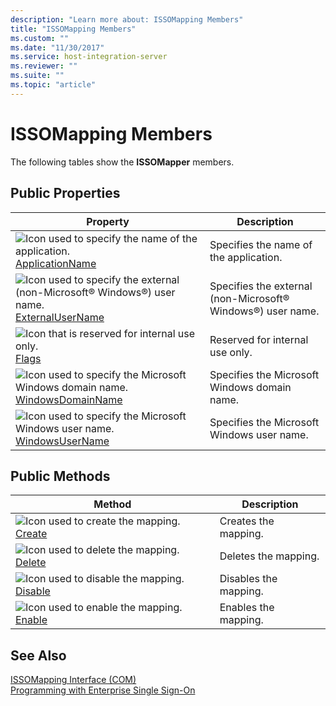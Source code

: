 ```yaml
---
description: "Learn more about: ISSOMapping Members"
title: "ISSOMapping Members"
ms.custom: ""
ms.date: "11/30/2017"
ms.service: host-integration-server
ms.reviewer: ""
ms.suite: ""
ms.topic: "article"
---
```

# ISSOMapping Members
The following tables show the **ISSOMapper** members.  
  
## Public Properties  
  
|Property|Description|  
|--------------|-----------------|  
|![Icon used to specify the name of the application.](../esso/media/pubproperty.gif "pubproperty") [ApplicationName](../esso/issomapping-applicationname-property.md)|Specifies the name of the application.|  
|![Icon used to specify the external (non-Microsoft® Windows®) user name.](../esso/media/pubproperty.gif "pubproperty") [ExternalUserName](../esso/issomapping-externalusername-property.md)|Specifies the external (non-Microsoft® Windows®) user name.|  
|![Icon that is reserved for internal use only.](../esso/media/pubproperty.gif "pubproperty") [Flags](../esso/issomapping-flags-property.md)|Reserved for internal use only.|  
|![Icon used to specify the Microsoft Windows domain name.](../esso/media/pubproperty.gif "pubproperty") [WindowsDomainName](../esso/issomapping-windowsdomainname-property.md)|Specifies the Microsoft Windows domain name.|  
|![Icon used to specify the Microsoft Windows user name.](../esso/media/pubproperty.gif "pubproperty") [WindowsUserName](../esso/issomapping-windowsusername-property.md)|Specifies the Microsoft Windows user name.|  
  
## Public Methods  
  
|Method|Description|  
|------------|-----------------|  
|![Icon used to create the mapping.](../esso/media/pubmethod.gif "pubmethod") [Create](../esso/issomapping-create-method.md)|Creates the mapping.|  
|![Icon used to delete the mapping.](../esso/media/pubmethod.gif "pubmethod") [Delete](../esso/issomapping-delete-method.md)|Deletes the mapping.|  
|![Icon used to disable the mapping.](../esso/media/pubmethod.gif "pubmethod") [Disable](../esso/issomapping-disable-method.md)|Disables the mapping.|  
|![Icon used to enable the mapping.](../esso/media/pubmethod.gif "pubmethod") [Enable](../esso/issomapping-enable-method.md)|Enables the mapping.|  
  
## See Also  
 [ISSOMapping Interface (COM)](../esso/issomapping-interface-com.md)   
 [Programming with Enterprise Single Sign-On](../esso/programming-with-enterprise-single-sign-on.md)
